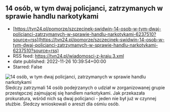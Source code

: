 ## 14 osób, w tym dwaj policjanci, zatrzymanych w sprawie handlu narkotykami
 - [https://tvn24.pl/pomorze/szczecinek-swidwin-14-osob-w-tym-dwaj-policjanci-zatrzymanych-w-sprawie-handlu-narkotykami-6237510?source=rss](https://tvn24.pl/pomorze/szczecinek-swidwin-14-osob-w-tym-dwaj-policjanci-zatrzymanych-w-sprawie-handlu-narkotykami-6237510?source=rss)
 - RSS feed: https://tvn24.pl/wiadomosci-z-kraju,3.xml
 - date published: 2022-11-26 10:39:54+00:00
 - Starred: False

<img alt="14 osób, w tym dwaj policjanci, zatrzymanych w sprawie handlu narkotykami" src="https://tvn24.pl/najnowsze/cdn-zdjecie-ofxp0j-kajdanki-shutterstock1338116366-5533813/alternates/LANDSCAPE_1280" />
    Śledczy zatrzymali 14 osób podejrzanych o udział w zorganizowanej grupie przestępczej zajmującej się handlem narkotykami. Jak przekazała prokuratura, wśród nich są dwaj policjanci - jeden nie był już w czynnej służbie. Śledczy wnioskowali o areszt dla ośmiu osób.
